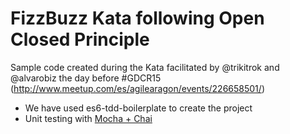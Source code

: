 # FizzBuzz Kata following Open Closed Principle

Sample code created during the Kata facilitated by @trikitrok and @alvarobiz the day before #GDCR15
(http://www.meetup.com/es/agilearagon/events/226658501/)

* We have used es6-tdd-boilerplate to create the project
* Unit testing with [Mocha + Chai](http://mochajs.org/)

